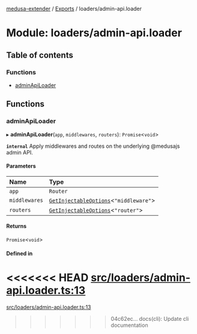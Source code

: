 [medusa-extender](../README.md) / [Exports](../modules.md) / loaders/admin-api.loader

# Module: loaders/admin-api.loader

## Table of contents

### Functions

- [adminApiLoader](loaders_admin_api_loader.md#adminapiloader)

## Functions

### adminApiLoader

▸ **adminApiLoader**(`app`, `middlewares`, `routers`): `Promise`<`void`\>

**`internal`**
Apply middlewares and routes on the underlying @medusajs admin API.

#### Parameters

| Name | Type |
| :------ | :------ |
| `app` | `Router` |
| `middlewares` | [`GetInjectableOptions`](core_types.md#getinjectableoptions)<``"middleware"``\> |
| `routers` | [`GetInjectableOptions`](core_types.md#getinjectableoptions)<``"router"``\> |

#### Returns

`Promise`<`void`\>

#### Defined in

<<<<<<< HEAD
[src/loaders/admin-api.loader.ts:13](https://github.com/adrien2p/medusa-extender/blob/8d611e7/src/loaders/admin-api.loader.ts#L13)
=======
[src/loaders/admin-api.loader.ts:13](https://github.com/adrien2p/medusa-extender/blob/b9aa690/src/loaders/admin-api.loader.ts#L13)
>>>>>>> 04c62ec... docs(cli): Update cli documentation
